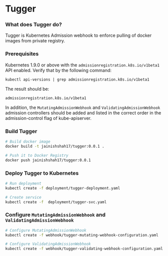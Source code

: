 # Tugger

### What does Tugger do?
Tugger is Kubernetes Admission webhook to enforce pulling of docker images from private registry.

### Prerequisites

Kubernetes 1.9.0 or above with the `admissionregistration.k8s.io/v1beta1` API enabled. Verify that by the following command:
```
kubectl api-versions | grep admissionregistration.k8s.io/v1beta1
```
The result should be:
```
admissionregistration.k8s.io/v1beta1
```

In addition, the `MutatingAdmissionWebhook` and `ValidatingAdmissionWebhook` admission controllers should be added and listed in the correct order in the admission-control flag of kube-apiserver.

### Build Tugger

```bash
# Build docker image
docker build -t jainishshah17/tugger:0.0.1 .

# Push it to Docker Registry
docker push jainishshah17/tugger:0.0.1
```

### Deploy Tugger to Kubernetes

```bash
# Run deployment
kubectl create -f deployment/tugger-deployment.yaml

# Create service
kubectl create -f  deployment/tugger-svc.yaml
```

### Configure `MutatingAdmissionWebhook` and `ValidatingAdmissionWebhook`

```bash
# Configure MutatingAdmissionWebhook
kubectl create -f webhook/tugger-mutating-webhook-configuration.yaml 

# Configure ValidatingAdmissionWebhook
kubectl create -f webhook/tugger-validating-webhook-configuration.yaml 
```
